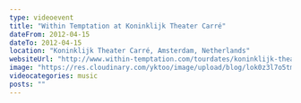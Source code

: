 ```yaml
---
type: videoevent
title: "Within Temptation at Koninklijk Theater Carré"
dateFrom: 2012-04-15
dateTo: 2012-04-15
location: "Koninklijk Theater Carré, Amsterdam, Netherlands"
websiteUrl: "http://www.within-temptation.com/tourdates/koninklijk-theater-carre-amsterdam-nl-2/"
image: "https://res.cloudinary.com/yktoo/image/upload/blog/lok0z3l7o5tm3165.jpg"
videocategories: music
posts: ""
---
```

